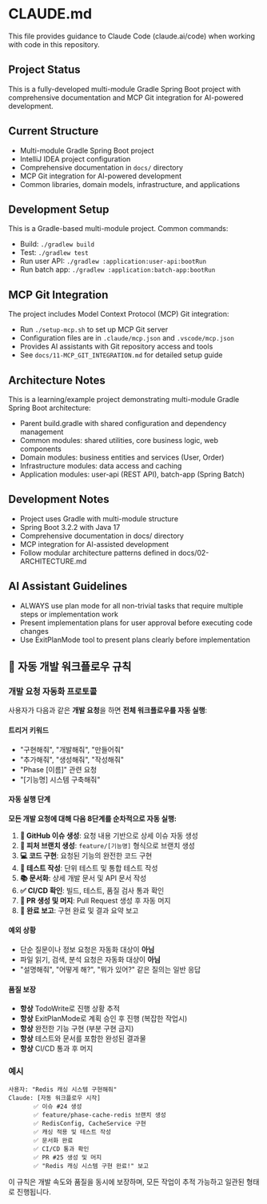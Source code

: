 # CLAUDE.md

This file provides guidance to Claude Code (claude.ai/code) when working with code in this repository.

## Project Status
This is a fully-developed multi-module Gradle Spring Boot project with comprehensive documentation and MCP Git integration for AI-powered development.

## Current Structure
- Multi-module Gradle Spring Boot project
- IntelliJ IDEA project configuration
- Comprehensive documentation in `docs/` directory
- MCP Git integration for AI-powered development
- Common libraries, domain models, infrastructure, and applications

## Development Setup
This is a Gradle-based multi-module project. Common commands:

- Build: `./gradlew build`
- Test: `./gradlew test`
- Run user API: `./gradlew :application:user-api:bootRun`
- Run batch app: `./gradlew :application:batch-app:bootRun`

## MCP Git Integration
The project includes Model Context Protocol (MCP) Git integration:

- Run `./setup-mcp.sh` to set up MCP Git server
- Configuration files are in `.claude/mcp.json` and `.vscode/mcp.json`
- Provides AI assistants with Git repository access and tools
- See `docs/11-MCP_GIT_INTEGRATION.md` for detailed setup guide

## Architecture Notes
This is a learning/example project demonstrating multi-module Gradle Spring Boot architecture:

- Parent build.gradle with shared configuration and dependency management
- Common modules: shared utilities, core business logic, web components
- Domain modules: business entities and services (User, Order)
- Infrastructure modules: data access and caching
- Application modules: user-api (REST API), batch-app (Spring Batch)

## Development Notes
- Project uses Gradle with multi-module structure
- Spring Boot 3.2.2 with Java 17
- Comprehensive documentation in docs/ directory
- MCP integration for AI-assisted development
- Follow modular architecture patterns defined in docs/02-ARCHITECTURE.md

## AI Assistant Guidelines
- ALWAYS use plan mode for all non-trivial tasks that require multiple steps or implementation work
- Present implementation plans for user approval before executing code changes
- Use ExitPlanMode tool to present plans clearly before implementation

## 🤖 자동 개발 워크플로우 규칙

### 개발 요청 자동화 프로토콜
사용자가 다음과 같은 **개발 요청**을 하면 **전체 워크플로우를 자동 실행**:

#### 트리거 키워드
- "구현해줘", "개발해줘", "만들어줘"
- "추가해줘", "생성해줘", "작성해줘"
- "Phase [이름]" 관련 요청
- "[기능명] 시스템 구축해줘"

#### 자동 실행 단계
**모든 개발 요청에 대해 다음 8단계를 순차적으로 자동 실행:**

1. **🎯 GitHub 이슈 생성**: 요청 내용 기반으로 상세 이슈 자동 생성
2. **🌿 피처 브랜치 생성**: `feature/[기능명]` 형식으로 브랜치 생성
3. **💻 코드 구현**: 요청된 기능의 완전한 코드 구현
4. **🧪 테스트 작성**: 단위 테스트 및 통합 테스트 작성
5. **📚 문서화**: 상세 개발 문서 및 API 문서 작성
6. **✅ CI/CD 확인**: 빌드, 테스트, 품질 검사 통과 확인
7. **🔄 PR 생성 및 머지**: Pull Request 생성 후 자동 머지
8. **🎉 완료 보고**: 구현 완료 및 결과 요약 보고

#### 예외 상황
- 단순 질문이나 정보 요청은 자동화 대상이 **아님**
- 파일 읽기, 검색, 분석 요청은 자동화 대상이 **아님**
- "설명해줘", "어떻게 해?", "뭐가 있어?" 같은 질의는 일반 응답

#### 품질 보장
- **항상** TodoWrite로 진행 상황 추적
- **항상** ExitPlanMode로 계획 승인 후 진행 (복잡한 작업시)
- **항상** 완전한 기능 구현 (부분 구현 금지)
- **항상** 테스트와 문서를 포함한 완성된 결과물
- **항상** CI/CD 통과 후 머지

### 예시
```
사용자: "Redis 캐싱 시스템 구현해줘"
Claude: [자동 워크플로우 시작]
       ✅ 이슈 #24 생성
       ✅ feature/phase-cache-redis 브랜치 생성
       ✅ RedisConfig, CacheService 구현
       ✅ 캐싱 적용 및 테스트 작성
       ✅ 문서화 완료
       ✅ CI/CD 통과 확인
       ✅ PR #25 생성 및 머지
       ✅ "Redis 캐싱 시스템 구현 완료!" 보고
```

이 규칙은 개발 속도와 품질을 동시에 보장하며, 모든 작업이 추적 가능하고 일관된 형태로 진행됩니다.